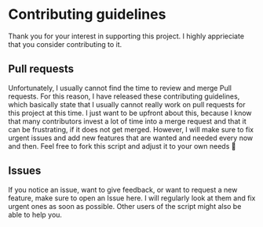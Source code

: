 # Contributing guidelines
Thank you for your interest in supporting this project. I highly apprieciate that you consider contributing to it.

## Pull requests
Unfortunately, I usually cannot find the time to review and merge Pull requests. For this reason, I have released these contributing guidelines, which basically state that I usually cannot really work on pull requests for this project at this time. I just want to be upfront about this, because I know that many contributors invest a lot of time into a merge request and that it can be frustrating, if it does not get merged. However, I will make sure to fix urgent issues and add new features that are wanted and needed every now and then. Feel free to fork this script and adjust it to your own needs 🙂

## Issues
If you notice an issue, want to give feedback, or want to request a new feature, make sure to open an Issue here. I will regularly look at them and fix urgent ones as soon as possible. Other users of the script might also be able to help you.
